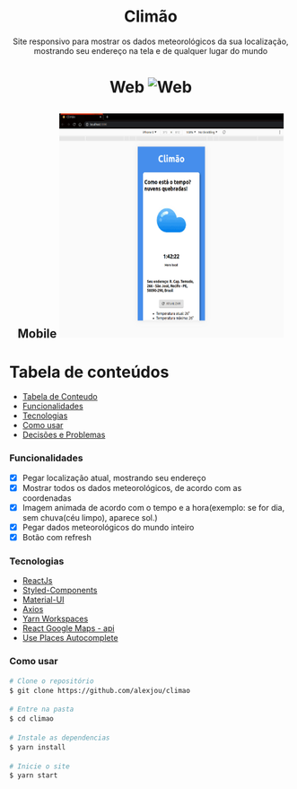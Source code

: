 <h1 align="center">Climão</h1>

<p align="center">Site responsivo para mostrar os dados meteorológicos da sua localização, mostrando seu endereço na tela e de qualquer lugar do mundo</p>

<h1 align="center">
Web
  <img
    alt="Web"
    src="/src/assets/screenshots/web.gif"
  />
  </h1>
  <h2 align="center">
  Mobile
  <img
    alt="Mobile"
    src="/src/assets/screenshots/mobile.gif"
    height=400
    width=400
  />
</h2>

# Tabela de conteúdos

<!--ts-->

- [Tabela de Conteudo](#tabela-de-conteudo)
- [Funcionalidades](#Funcionalidades)
- [Tecnologias](#Tecnologias)
- [Como usar](#como-usar)
- [Decisões e Problemas](https://github.com/Tsugami/Softwrap/issues/1)
<!--te-->

### Funcionalidades

- [x] Pegar localização atual, mostrando seu endereço
- [x] Mostrar todos os dados meteorológicos, de acordo com as coordenadas
- [x] Imagem animada de acordo com o tempo e a hora(exemplo: se for dia, sem chuva(céu limpo), aparece sol.)
- [x] Pegar dados meteorológicos do mundo inteiro
- [x] Botão com refresh

### Tecnologias

- [ReactJs](https://pt-br.reactjs.org/)
- [Styled-Components](https://styled-components.com/)
- [Material-UI](https://material-ui.com/pt/)
- [Axios](https://github.com/axios/axios)
- [Yarn Workspaces](https://classic.yarnpkg.com/en/docs/workspaces/)
- [React Google Maps - api](https://www.npmjs.com/package/@react-google-maps/api)
- [Use Places Autocomplete](https://www.npmjs.com/package/use-places-autocomplete)

### Como usar

```bash
# Clone o repositório
$ git clone https://github.com/alexjou/climao

# Entre na pasta
$ cd climao

# Instale as dependencias
$ yarn install

# Inicie o site
$ yarn start
```
